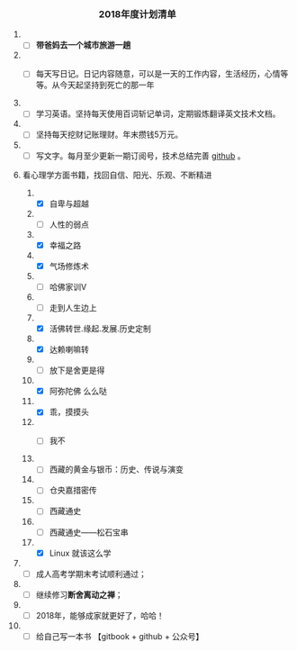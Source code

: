 ### &nbsp;&nbsp;&nbsp;&nbsp;&nbsp;&nbsp;&nbsp;&nbsp;&nbsp;&nbsp;&nbsp;&nbsp;&nbsp;&nbsp;&nbsp;&nbsp;&nbsp;&nbsp;&nbsp;&nbsp;&nbsp;&nbsp;&nbsp;&nbsp;&nbsp;&nbsp;&nbsp;&nbsp;&nbsp;&nbsp;&nbsp;&nbsp;&nbsp;&nbsp;&nbsp;&nbsp;&nbsp;&nbsp;&nbsp;&nbsp; 2018年度计划清单

1. - [ ] **带爸妈去一个城市旅游一趟**  

1. - [ ] 每天写日记。日记内容随意，可以是一天的工作内容，生活经历，心情等等。从今天起坚持到死亡的那一年


2. - [ ] 学习英语。坚持每天使用百词斩记单词，定期锻炼翻译英文技术文档。
3. - [ ] 坚持每天挖财记账理财。年末攒钱5万元。
4. - [ ] 写文字。每月至少更新一期订阅号，技术总结完善 [github](https://github.com/juzldream/diary) 。

5. 看心理学方面书籍，找回自信、阳光、乐观、不断精进

	1. - [x] 自卑与超越
	3. - [ ] 人性的弱点
	4. - [x] 幸福之路
	5. - [x] 气场修炼术
	9. - [ ] 哈佛家训V
	9. - [ ] 走到人生边上
	
	6. - [x] 活佛转世.缘起.发展.历史定制
	1. - [x] 达赖喇嘛转
	7. - [ ] 放下是舍更是得
	8. - [x] 阿弥陀佛 么么哒
	9. - [x] 乖，摸摸头
	10. - [ ] 我不


	12. - [ ] 西藏的黄金与银币：历史、传说与演变 
	13. - [ ] 仓央嘉措密传
	15. - [ ] 西藏通史
	16. - [ ] 西藏通史——松石宝串
	 
	10. - [x] Linux 就该这么学
	
6. - [ ] 成人高考学期末考试顺利通过；
7. - [ ] 继续修习**断舍离动之禅**；
8. - [ ] 2018年，能够成家就更好了，哈哈！
9. - [ ] 给自己写一本书 【gitbook + github + 公众号】
